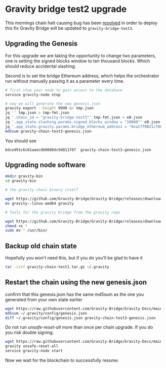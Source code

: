 # Gravity bridge test2 upgrade

This mornings chain halt causing bug has been [resolved](https://github.com/Gravity-Bridge/Gravity-Bridge/commit/8601913ba778f40488313a1b6f99735e0769a9f5) in order to deploy this fix Gravity Bridge will be updated to `gravity-bridge-test3`.

## Upgrading the Genesis

For this upgrade we are taking the opportunity to change two parameters, one is setting
the signed blocks window to ten thousand blocks. Which should reduce accidental slashing.

Second is to set the bridge Ethereum address, which helps the orchestrator run without manually passing it as a parameter every time.

```bash
# first stop your node to gain access to the database
service gravity-node stop

# now we will generate the new genesis.json
gravity export --height 9999 &> tmp.json
jq '' tmp.json > tmp-fmt.json
jq '.chain_id = "gravity-bridge-test3"' tmp-fmt.json > e0.json
jq '.app_state.slashing.params.signed_blocks_window = "10000"' e0.json > e1.json
jq '.app_state.gravity.params.bridge_ethereum_address = "0xa17f0B21c70FaB270c68031A179e7bE61BE7E81e"' e1.json > gravity-chain-test3-genesis.json
md5sum gravity-chain-test3-genesis.json
```

You should see

```text
bdced91c6c61aaecdb0080dc9d811f07  gravity-chain-test3-genesis.json
```

## Upgrading node software

```bash
mkdir gravity-bin
cd gravity-bin

# the gravity chain binary itself

wget https://github.com/Gravity-Bridge/Gravity-Bridge/releases/download/v1.0.3/gravity--linux-amd64
mv gravity--linux-amd64 gravity

# Tools for the gravity bridge from the gravity repo

wget https://github.com/Gravity-Bridge/Gravity-Bridge/releases/download/v1.0.3/gbt
chmod +x *
sudo mv * /usr/bin/
```

## Backup old chain state

Hopefully you won't need this, but if you do you'll be glad to have it

```bash
tar -czvf gravity-chain-test1.tar.gz ~/.gravity
```

## Restart the chain using the new genesis.json

confirm that this genesis.json has the same md5sum as the one you generated from your own state earlier

```bash
wget https://raw.githubusercontent.com/Gravity-Bridge/Gravity-Docs/main/genesis.json -O ~/.gravity/config/genesis.json
md5sum ~/.gravity/config/genesis.json
diff ~/.gravity/config/genesis.json gravity-chain-test3-genesis.json
```

Do not run *unsafe-reset-all* more than once per chain upgrade. If you do you risk double signing.

```bash
wget https://raw.githubusercontent.com/Gravity-Bridge/Gravity-Docs/main/genesis.json -O ~/.gravity/config/genesis.json
gravity unsafe-reset-all
service gravity-node start
```

Now we wait for the blockchain to successfully resume.

